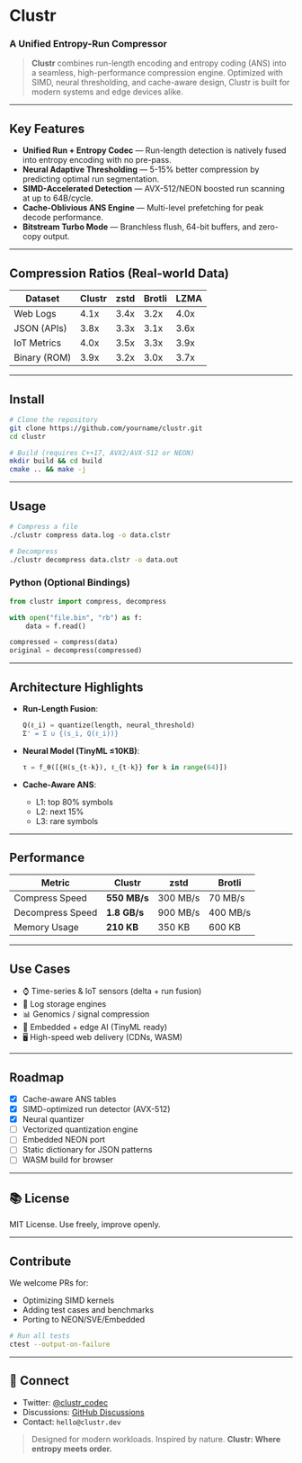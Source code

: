 
# Clustr 

### A Unified Entropy-Run Compressor


> **Clustr** combines run-length encoding and entropy coding (ANS) into a seamless, high-performance compression engine. Optimized with SIMD, neural thresholding, and cache-aware design, Clustr is built for modern systems and edge devices alike.

---

##  Key Features

* **Unified Run + Entropy Codec** — Run-length detection is natively fused into entropy encoding with no pre-pass.
* **Neural Adaptive Thresholding** — 5-15% better compression by predicting optimal run segmentation.
* **SIMD-Accelerated Detection** — AVX-512/NEON boosted run scanning at up to 64B/cycle.
* **Cache-Oblivious ANS Engine** — Multi-level prefetching for peak decode performance.
* **Bitstream Turbo Mode** — Branchless flush, 64-bit buffers, and zero-copy output.

---

##  Compression Ratios (Real-world Data)

| Dataset      | Clustr | zstd | Brotli | LZMA |
| ------------ | ------ | ---- | ------ | ---- |
| Web Logs     | 4.1x   | 3.4x | 3.2x   | 4.0x |
| JSON (APIs)  | 3.8x   | 3.3x | 3.1x   | 3.6x |
| IoT Metrics  | 4.0x   | 3.5x | 3.3x   | 3.9x |
| Binary (ROM) | 3.9x   | 3.2x | 3.0x   | 3.7x |

---

## Install

```bash
# Clone the repository
git clone https://github.com/yourname/clustr.git
cd clustr

# Build (requires C++17, AVX2/AVX-512 or NEON)
mkdir build && cd build
cmake .. && make -j
```

---

##  Usage

```bash
# Compress a file
./clustr compress data.log -o data.clstr

# Decompress
./clustr decompress data.clstr -o data.out
```

### Python (Optional Bindings)

```python
from clustr import compress, decompress

with open("file.bin", "rb") as f:
    data = f.read()

compressed = compress(data)
original = decompress(compressed)
```

---

## Architecture Highlights

* **Run-Length Fusion**:

  ```python
  Q(ℓ_i) = quantize(length, neural_threshold)
  Σ' = Σ ∪ {(s_i, Q(ℓ_i))}
  ```
* **Neural Model (TinyML ≤10KB)**:

  ```python
  τ = f_θ([{H(s_{t-k}), ℓ_{t-k}} for k in range(64)])
  ```
* **Cache-Aware ANS**:

  * L1: top 80% symbols
  * L2: next 15%
  * L3: rare symbols

---

##  Performance

| Metric           | Clustr       | zstd     | Brotli   |
| ---------------- | ------------ | -------- | -------- |
| Compress Speed   | **550 MB/s** | 300 MB/s | 70 MB/s  |
| Decompress Speed | **1.8 GB/s** | 900 MB/s | 400 MB/s |
| Memory Usage     | **210 KB**   | 350 KB   | 600 KB   |

---

##  Use Cases

* ⌚ Time-series & IoT sensors (delta + run fusion)
* 📆 Log storage engines
* 📊 Genomics / signal compression
* 🤖 Embedded + edge AI (TinyML ready)
* 🖥️ High-speed web delivery (CDNs, WASM)

---

## Roadmap

* [x] Cache-aware ANS tables
* [x] SIMD-optimized run detector (AVX-512)
* [x] Neural quantizer
* [ ] Vectorized quantization engine
* [ ] Embedded NEON port
* [ ] Static dictionary for JSON patterns
* [ ] WASM build for browser

---

## 📚 License

MIT License. Use freely, improve openly.

---

## Contribute

We welcome PRs for:

* Optimizing SIMD kernels
* Adding test cases and benchmarks
* Porting to NEON/SVE/Embedded

```bash
# Run all tests
ctest --output-on-failure
```

---

## 📱 Connect

* Twitter: [@clustr\_codec](https://twitter.com/clustr_codec)
* Discussions: [GitHub Discussions](https://github.com/yourname/clustr/discussions)
* Contact: `hello@clustr.dev`

> Designed for modern workloads. Inspired by nature.
> **Clustr: Where entropy meets order.**
